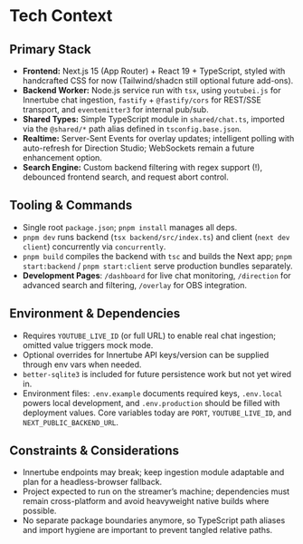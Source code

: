 # Tech Context

## Primary Stack
- **Frontend:** Next.js 15 (App Router) + React 19 + TypeScript, styled with handcrafted CSS for now (Tailwind/shadcn still optional future add-ons).
- **Backend Worker:** Node.js service run with `tsx`, using `youtubei.js` for Innertube chat ingestion, `fastify` + `@fastify/cors` for REST/SSE transport, and `eventemitter3` for internal pub/sub.
- **Shared Types:** Simple TypeScript module in `shared/chat.ts`, imported via the `@shared/*` path alias defined in `tsconfig.base.json`.
- **Realtime:** Server-Sent Events for overlay updates; intelligent polling with auto-refresh for Direction Studio; WebSockets remain a future enhancement option.
- **Search Engine:** Custom backend filtering with regex support (!), debounced frontend search, and request abort control.

## Tooling & Commands
- Single root `package.json`; `pnpm install` manages all deps.
- `pnpm dev` runs backend (`tsx backend/src/index.ts`) and client (`next dev client`) concurrently via `concurrently`.
- `pnpm build` compiles the backend with `tsc` and builds the Next app; `pnpm start:backend` / `pnpm start:client` serve production bundles separately.
- **Development Pages**: `/dashboard` for live chat monitoring, `/direction` for advanced search and filtering, `/overlay` for OBS integration.

## Environment & Dependencies
- Requires `YOUTUBE_LIVE_ID` (or full URL) to enable real chat ingestion; omitted value triggers mock mode.
- Optional overrides for Innertube API keys/version can be supplied through env vars when needed.
- `better-sqlite3` is included for future persistence work but not yet wired in.
- Environment files: `.env.example` documents required keys, `.env.local` powers local development, and `.env.production` should be filled with deployment values. Core variables today are `PORT`, `YOUTUBE_LIVE_ID`, and `NEXT_PUBLIC_BACKEND_URL`.

## Constraints & Considerations
- Innertube endpoints may break; keep ingestion module adaptable and plan for a headless-browser fallback.
- Project expected to run on the streamer’s machine; dependencies must remain cross-platform and avoid heavyweight native builds where possible.
- No separate package boundaries anymore, so TypeScript path aliases and import hygiene are important to prevent tangled relative paths.
